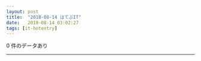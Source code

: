 ```yaml
---
layout: post
title:  "2018-08-14 はてぶIT"
date:   2018-08-14 03:02:27
tags: [it-hotentry]
---
```

0 件のデータあり

<hr>
